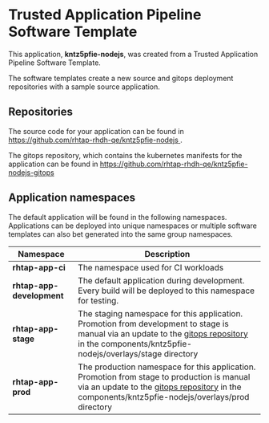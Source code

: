 # Trusted Application Pipeline Software Template

This application, **kntz5pfie-nodejs**, was created from a Trusted Application Pipeline Software Template.

The software templates create a new source and gitops deployment repositories with a sample source application. 

## Repositories

The source code for your application can be found in [https://github.com/rhtap-rhdh-qe/kntz5pfie-nodejs ](https://github.com/rhtap-rhdh-qe/kntz5pfie-nodejs ).
 
The gitops repository, which contains the kubernetes manifests for the application can be found in 
[https://github.com/rhtap-rhdh-qe/kntz5pfie-nodejs-gitops ](https://github.com/rhtap-rhdh-qe/kntz5pfie-nodejs-gitops ) 

## Application namespaces 

The default application will be found in the following namespaces. Applications can be deployed into unique namespaces or multiple software templates can also bet generated into the same group namespaces.  

|  Namespace   |  Description   |  
| -------- | -------- |
| **rhtap-app-ci** | The namespace used for CI workloads |
| **rhtap-app-development** | The default application during development. Every build will be deployed to this namespace for testing. |
| **rhtap-app-stage** | The staging namespace for this application. Promotion from development to stage is manual via an update to the [gitops repository](https://github.com/rhtap-rhdh-qe/kntz5pfie-nodejs-gitops ) in the components/kntz5pfie-nodejs/overlays/stage directory |
| **rhtap-app-prod** | The production namespace for this application. Promotion from stage to production is manual via an update to the [gitops repository](https://github.com/rhtap-rhdh-qe/kntz5pfie-nodejs-gitops ) in the components/kntz5pfie-nodejs/overlays/prod directory |